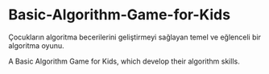 # Basic-Algorithm-Game-for-Kids

Çocukların algoritma becerilerini geliştirmeyi sağlayan temel ve eğlenceli bir algoritma oyunu. 

A Basic Algorithm Game for Kids, which develop their algorithm skills.

